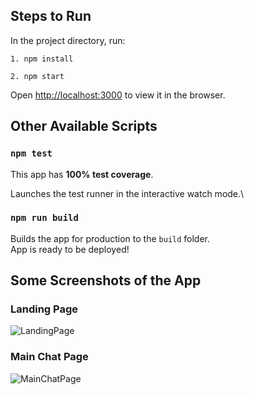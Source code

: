 ## Steps to Run

In the project directory, run:

`1. npm install`

`2. npm start`

Open [http://localhost:3000](http://localhost:3000) to view it in the browser.

## Other Available Scripts

### `npm test`

This app has **100% test coverage**.

Launches the test runner in the interactive watch mode.\

### `npm run build`

Builds the app for production to the `build` folder.\
App is ready to be deployed!

## Some Screenshots of the App

### Landing Page

![LandingPage](https://github.com/KavinAgrawal/chatverse-frontend/assets/32576235/c009feea-57ae-417d-b733-ff6f94111477)

### Main Chat Page

![MainChatPage](https://github.com/KavinAgrawal/chatverse-frontend/assets/32576235/d1c61646-ff74-46e9-80cc-c1aeb542183e)

